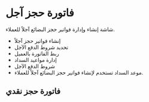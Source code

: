 # فاتورة حجز آجل
شاشة إنشاء وإدارة فواتير حجز البضائع آجلاً للعملاء.
- إنشاء فواتير حجز آجلاً
- تحديد شروط الدفع الآجل
- ربط الفاتورة بالعميل
- إدارة مواعيد السداد
- شروط الدفع الآجل
- موعد السداد
تستخدم لإنشاء فواتير حجز البضائع آجلاً للعملاء.
## فاتورة حجز نقدي
